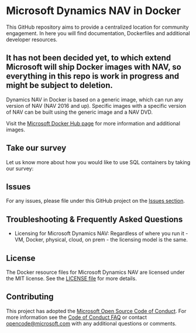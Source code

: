 # Microsoft Dynamics NAV in Docker

This GitHub repository aims to provide a centralized location for community engagement. In here you will find documentation, Dockerfiles and additional developer resources. 

## It has not been decided yet, to which extend Microsoft will ship Docker images with NAV, so everything in this repo is work in progress and might be subject to deletion.

Dynamics NAV in Docker is based on a generic image, which can run any version of NAV (NAV 2016 and up).
Specific images with a specific version of NAV can be built using the generic image and a NAV DVD.

Visit the [Microsoft Docker Hub page](https://hub.docker.com/u/microsoft) for more information and additional images.

## Take our survey

Let us know more about how you would like to use SQL containers by taking our survey:

<link to survey>

## Issues

For any issues, please file under this GitHub project on the [Issues section](https://github.com/Microsoft/nav-docker/issues).

## Troubleshooting & Frequently Asked Questions

- Licensing for Microsoft Dynamics NAV: Regardless of where you run it - VM, Docker, physical, cloud, on prem - the licensing model is the same.

## License

The Docker resource files for Microsoft Dynamics NAV are licensed under the MIT license.  See the [LICENSE file](LICENSE) for more details.

## Contributing

This project has adopted the [Microsoft Open Source Code of Conduct](https://opensource.microsoft.com/codeofconduct/). For more information see the [Code of Conduct FAQ](https://opensource.microsoft.com/codeofconduct/faq/) or contact [opencode@microsoft.com](mailto:opencode@microsoft.com) with any additional questions or comments.
